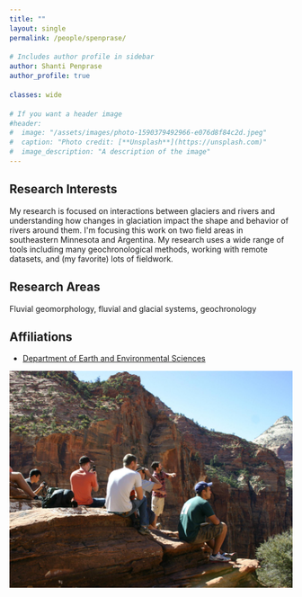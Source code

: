 ```yaml
---
title: ""
layout: single
permalink: /people/spenprase/

# Includes author profile in sidebar
author: Shanti Penprase
author_profile: true

classes: wide

# If you want a header image
#header:
#  image: "/assets/images/photo-1590379492966-e076d8f84c2d.jpeg"
#  caption: "Photo credit: [**Unsplash**](https://unsplash.com)"
#  image_description: "A description of the image"
---
```


## Research Interests

My research is focused on interactions between glaciers and rivers and understanding how changes in glaciation impact the shape and behavior of rivers around them. I'm focusing this work on two field areas in southeastern Minnesota and Argentina. My research uses a wide range of tools including many geochronological methods, working with remote datasets, and (my favorite) lots of fieldwork.

## Research Areas
Fluvial geomorphology, fluvial and glacial systems, geochronology

## Affiliations

* [Department of Earth and Environmental Sciences](https://www.esci.umn.edu/)


![Image!](/assets/images/personal-pages/Zion.jpg)
